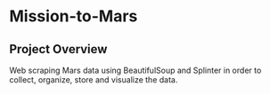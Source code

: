 # Mission-to-Mars
## Project Overview

Web scraping Mars data using BeautifulSoup and Splinter in order to collect, organize, store and visualize the data. 
